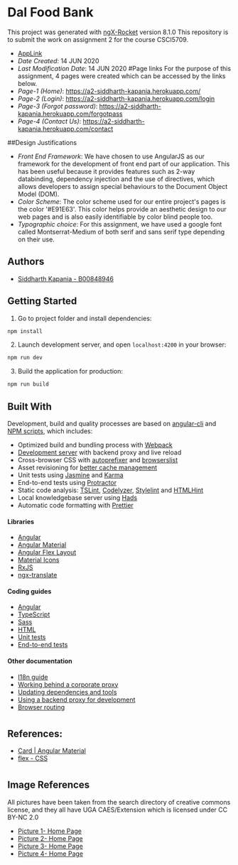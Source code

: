 # Dal Food Bank
This project was generated with [ngX-Rocket](https://github.com/ngx-rocket/generator-ngx-rocket/) version 8.1.0
This repository is to submit the work on assignment 2 for the course CSCI5709.
* [AppLink](https://a2-siddharth-kapania.herokuapp.com/)
* *Date Created*: 14 JUN 2020
* *Last Modification Date*: 14 JUN 2020
#Page links
 For the purpose of this assignment, 4 pages were created which can be accessed by the links below.
* *Page-1 (Home)*:  https://a2-siddharth-kapania.herokuapp.com/
* *Page-2 (Login)*:  https://a2-siddharth-kapania.herokuapp.com/login
* *Page-3 (Forgot password)*:  https://a2-siddharth-kapania.herokuapp.com/forgotpass
* *Page-4 (Contact Us)*:  https://a2-siddharth-kapania.herokuapp.com/contact

##Design Justifications

* *Front End Framework*: We have chosen to use AngularJS as our framework for the development of front end part of our application. This has been useful because it provides features such as 2-way databinding, dependency injection and the use of directives, which allows developers to assign special behaviours to the Document Object Model (DOM).
* *Color Scheme*: The color scheme used for our entire project's pages is the color '#E91E63'. This color helps provide an aesthetic design to our web pages and is also easily identifiable by color blind people too. 
* *Typographic choice*: For this assignment, we have used a google font called Montserrat-Medium of both serif and sans serif type depending on their use. 
## Authors

* [Siddharth Kapania - B00848946](sid.kapania@dal.ca) 

## Getting Started

1. Go to project folder and install dependencies:
 ```sh
 npm install
 ```

2. Launch development server, and open `localhost:4200` in your browser:
 ```sh
 npm run dev
 ```

3. Build the application for production:
 ```sh
 npm run build
 ```

## Built With
Development, build and quality processes are based on [angular-cli](https://github.com/angular/angular-cli) and
[NPM scripts](https://docs.npmjs.com/misc/scripts), which includes:

- Optimized build and bundling process with [Webpack](https://webpack.github.io)
- [Development server](https://webpack.github.io/docs/webpack-dev-server.html) with backend proxy and live reload
- Cross-browser CSS with [autoprefixer](https://github.com/postcss/autoprefixer) and
  [browserslist](https://github.com/ai/browserslist)
- Asset revisioning for [better cache management](https://webpack.github.io/docs/long-term-caching.html)
- Unit tests using [Jasmine](http://jasmine.github.io) and [Karma](https://karma-runner.github.io)
- End-to-end tests using [Protractor](https://github.com/angular/protractor)
- Static code analysis: [TSLint](https://github.com/palantir/tslint), [Codelyzer](https://github.com/mgechev/codelyzer),
  [Stylelint](http://stylelint.io) and [HTMLHint](http://htmlhint.com/)
- Local knowledgebase server using [Hads](https://github.com/sinedied/hads)
- Automatic code formatting with [Prettier](https://prettier.io)

#### Libraries

- [Angular](https://angular.io)
- [Angular Material](https://material.angular.io)
- [Angular Flex Layout](https://github.com/angular/flex-layout)
- [Material Icons](https://material.io/icons/)
- [RxJS](http://reactivex.io/rxjs)
- [ngx-translate](https://github.com/ngx-translate/core)

#### Coding guides

- [Angular](docs/coding-guides/angular.md)
- [TypeScript](docs/coding-guides/typescript.md)
- [Sass](docs/coding-guides/sass.md)
- [HTML](docs/coding-guides/html.md)
- [Unit tests](docs/coding-guides/unit-tests.md)
- [End-to-end tests](docs/coding-guides/e2e-tests.md)

#### Other documentation

- [I18n guide](docs/i18n.md)
- [Working behind a corporate proxy](docs/corporate-proxy.md)
- [Updating dependencies and tools](docs/updating.md)
- [Using a backend proxy for development](docs/backend-proxy.md)
- [Browser routing](docs/routing.md)
#

## References:
- [Card | Angular Material](https://material.angular.io/components/card/overview)
- [flex - CSS](https://developer.mozilla.org/en-US/docs/Web/CSS/flex)

#

## Image References
All pictures have been taken from the search directory of creative commons license, and they all have UGA CAES/Extension which is licensed under CC BY-NC 2.0
- [Picture 1- Home Page](https://www.flickr.com/photos/51400742@N07/33172892264)
- [Picture 2- Home Page](https://www.flickr.com/photos/51400742@N07/34016442765)
- [Picture 3- Home Page](https://www.flickr.com/photos/39597543@N08/4857243848)
- [Picture 4- Home Page](https://www.flickr.com/photos/51400742@N07/33630877130)

